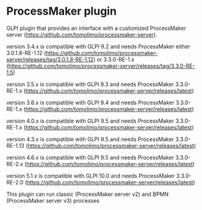 # ProcessMaker plugin

GLPI plugin that provides an interface with a customized ProcessMaker server (https://github.com/tomolimo/processmaker-server).

version 3.4.x is compatible with GLPI 9.2 and needs ProcessMaker either 3.0.1.8-RE-1.12 (https://github.com/tomolimo/processmaker-server/releases/tag/3.0.1.8-RE-1.12) or 3.3.0-RE-1.x (https://github.com/tomolimo/processmaker-server/releases/tag/3.3.0-RE-1.5)

version 3.5.x is compatible with GLPI 9.3 and needs ProcessMaker 3.3.0-RE-1.x (https://github.com/tomolimo/processmaker-server/releases/latest)

version 3.6.x is compatible with GLPI 9.4 and needs ProcessMaker 3.3.0-RE-1.x (https://github.com/tomolimo/processmaker-server/releases/latest)

version 4.0.x is compatible with GLPI 9.5 and needs ProcessMaker 3.3.0-RE-1.x (https://github.com/tomolimo/processmaker-server/releases/latest)

version 4.3.x is compatible with GLPI 9.5 and needs ProcessMaker 3.3.0-RE-1.13 (https://github.com/tomolimo/processmaker-server/releases/latest)

version 4.6.x is compatible with GLPI 9.5 and needs ProcessMaker 3.3.0-RE-2.x (https://github.com/tomolimo/processmaker-server/releases/latest)

version 5.1.x is compatible with GLPI 10.0 and needs ProcessMaker 3.3.0-RE-2.0 (https://github.com/tomolimo/processmaker-server/releases/latest)

This plugin can run classic (ProcessMaker server v2) and BPMN (ProcessMaker server v3) processes

